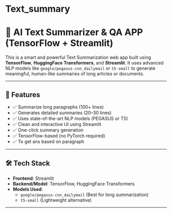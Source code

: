 # Text_summary

# 🧠 AI Text Summarizer & QA APP (TensorFlow + Streamlit)

This is a smart and powerful Text Summarization web app built using **TensorFlow**, **HuggingFace Transformers**, and **Streamlit**. It uses advanced NLP models like `google/pegasus-cnn_dailymail` or `t5-small` to generate meaningful, human-like summaries of long articles or documents.

---

## 🚀 Features

- ✅ Summarize long paragraphs (100+ lines)
- ✅ Generates detailed summaries (20–30 lines)
- ✅ Uses state-of-the-art NLP models (PEGASUS or T5)
- ✅ Clean and interactive UI using Streamlit
- ✅ One-click summary generation
- ✅ TensorFlow-based (no PyTorch required)
- ✅ To get ans based on paragraph

---

## 🛠️ Tech Stack

- **Frontend**: Streamlit
- **Backend/Model**: TensorFlow, HuggingFace Transformers
- **Models Used**:
  - `google/pegasus-cnn_dailymail` (Best for long summarization)
  - `t5-small` (Lightweight alternative)

---



